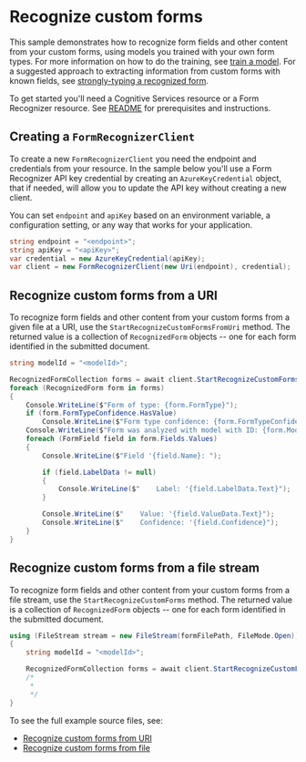# Recognize custom forms

This sample demonstrates how to recognize form fields and other content from your custom forms, using models you trained with your own form types. For more information on how to do the training, see [train a model][train_a_model]. For a suggested approach to extracting information from custom forms with known fields, see [strongly-typing a recognized form][strongly_typing_a_recognized_form].

To get started you'll need a Cognitive Services resource or a Form Recognizer resource.  See [README][README] for prerequisites and instructions.

## Creating a `FormRecognizerClient`

To create a new `FormRecognizerClient` you need the endpoint and credentials from your resource. In the sample below you'll use a Form Recognizer API key credential by creating an `AzureKeyCredential` object, that if needed, will allow you to update the API key without creating a new client.

You can set `endpoint` and `apiKey` based on an environment variable, a configuration setting, or any way that works for your application.

```C# Snippet:CreateFormRecognizerClient
string endpoint = "<endpoint>";
string apiKey = "<apiKey>";
var credential = new AzureKeyCredential(apiKey);
var client = new FormRecognizerClient(new Uri(endpoint), credential);
```

## Recognize custom forms from a URI

To recognize form fields and other content from your custom forms from a given file at a URI, use the `StartRecognizeCustomFormsFromUri` method. The returned value is a collection of `RecognizedForm` objects -- one for each form identified in the submitted document.

```C# Snippet:FormRecognizerSampleRecognizeCustomFormsFromUri
string modelId = "<modelId>";

RecognizedFormCollection forms = await client.StartRecognizeCustomFormsFromUriAsync(modelId, formUri).WaitForCompletionAsync();
foreach (RecognizedForm form in forms)
{
    Console.WriteLine($"Form of type: {form.FormType}");
    if (form.FormTypeConfidence.HasValue)
        Console.WriteLine($"Form type confidence: {form.FormTypeConfidence.Value}");
    Console.WriteLine($"Form was analyzed with model with ID: {form.ModelId}");
    foreach (FormField field in form.Fields.Values)
    {
        Console.WriteLine($"Field '{field.Name}: ");

        if (field.LabelData != null)
        {
            Console.WriteLine($"    Label: '{field.LabelData.Text}");
        }

        Console.WriteLine($"    Value: '{field.ValueData.Text}");
        Console.WriteLine($"    Confidence: '{field.Confidence}");
    }
}
```

## Recognize custom forms from a file stream

To recognize form fields and other content from your custom forms from a file stream, use the `StartRecognizeCustomForms` method. The returned value is a collection of `RecognizedForm` objects -- one for each form identified in the submitted document.

```C# Snippet:FormRecognizerRecognizeCustomFormsFromFile
using (FileStream stream = new FileStream(formFilePath, FileMode.Open))
{
    string modelId = "<modelId>";

    RecognizedFormCollection forms = await client.StartRecognizeCustomForms(modelId, stream).WaitForCompletionAsync();
    /*
     *
     */
}
```

To see the full example source files, see:

* [Recognize custom forms from URI](https://github.com/Azure/azure-sdk-for-net/blob/master/sdk/formrecognizer/Azure.AI.FormRecognizer/tests/samples/Sample2_RecognizeCustomFormsFromUri.cs)
* [Recognize custom forms from file](https://github.com/Azure/azure-sdk-for-net/blob/master/sdk/formrecognizer/Azure.AI.FormRecognizer/tests/samples/Sample2_RecognizeCustomFormsFromFile.cs)

[README]: https://github.com/Azure/azure-sdk-for-net/tree/master/sdk/formrecognizer/Azure.AI.FormRecognizer#getting-started
[strongly_typing_a_recognized_form]: https://github.com/Azure/azure-sdk-for-net/tree/master/sdk/formrecognizer/Azure.AI.FormRecognizer/samples/Sample4_StronglyTypingARecognizedForm.md
[train_a_model]: https://github.com/Azure/azure-sdk-for-net/tree/master/sdk/formrecognizer/Azure.AI.FormRecognizer/samples/Sample5_TrainModel.md
